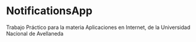 # NotificationsApp
Trabajo Práctico para la materia Aplicaciones en Internet, de la Universidad Nacional de Avellaneda
